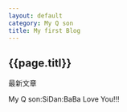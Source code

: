 ```yaml
---
layout: default
category: My Q son
title: My first Blog
---
```

  <h2>{{page.titl}}</h2>

  <p>最新文章</p>
  
  My Q son:SiDan:BaBa Love You!!!